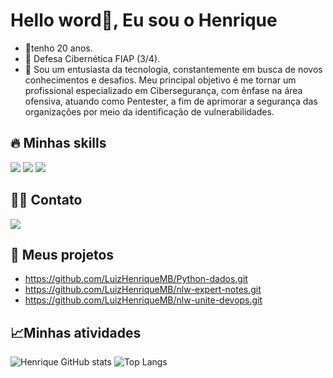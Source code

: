 <h1>Hello word👋, Eu sou o Henrique</h1> 


- 🌱tenho 20 anos.
- 🚀 Defesa Cibernética FIAP (3/4). 
- 🔭 Sou um entusiasta da tecnologia, constantemente em busca de novos conhecimentos e desafios. Meu principal objetivo é me tornar um profissional especializado em Cibersegurança, com ênfase na área ofensiva, atuando como Pentester, a fim de aprimorar a segurança das organizações por meio da identificação de vulnerabilidades.
  


<h2> 🔥 Minhas skills</h2>
<div align="inline-block">
  <img src="https://img.shields.io/badge/Python-14354C?style=for-the-badge&logo=python&logoColor=white"/> 
  <img src="https://img.shields.io/badge/Amazon_AWS-FF9900?style=for-the-badge&logo=amazonaws&logoColor=white"/>
  <img src="https://img.shields.io/badge/JavaScript-F7DF1E?style=for-the-badge&logo=javascript&logoColor=black"/>
</div>

<h2> 👨‍💻 Contato </h2>
<div align="inline-block">
  <a href="https://linkedin.com/in/henriquemoro" target="_blank"><img src="https://img.shields.io/badge/LinkedIn-0077B5?style=for-the-badge&logo=linkedin&logoColor=white"/></a>
</div>


<h2> 🚀 Meus projetos</h2>

- https://github.com/LuizHenriqueMB/Python-dados.git
- https://github.com/LuizHenriqueMB/nlw-expert-notes.git
- https://github.com/LuizHenriqueMB/nlw-unite-devops.git


  
<h2>📈Minhas atividades</h2>

![Henrique GitHub stats](https://github-readme-stats.vercel.app/api?username=LuizHenriqueMB&show_icons=true&theme=merko)
![Top Langs](https://github-readme-stats.vercel.app/api/top-langs/?username=LuizHenriqueMB&layout=compact&theme=merko)




 
